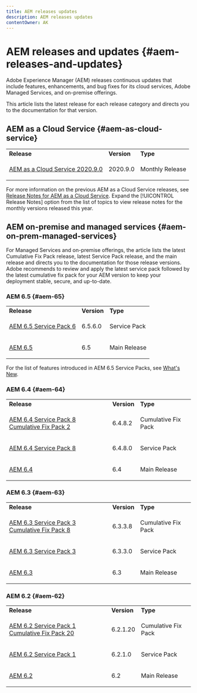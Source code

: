 ```yaml
---
title: AEM releases updates
description: AEM releases updates
contentOwner: AK
---
```


# AEM releases and updates {#aem-releases-and-updates}

Adobe Experience Manager (AEM) releases continuous updates that include features, enhancements, and bug fixes for its cloud services, Adobe Managed Services, and on-premise offerings.

This article lists the latest release for each release category and directs you to the documentation for that version.

## AEM as a Cloud Service {#aem-as-cloud-service}

<table>
 <tbody>
  <tr>
   <td><b>Release</b></td>
   <td><b>Version</b></td>
   <td><b>Type</b></td>
  </tr>
   <tr>
   <td><p><a href="https://docs.adobe.com/content/help/en/experience-manager-cloud-service/release-notes/release-notes/release-notes-current.html" target="_blank">AEM as a Cloud Service 2020.9.0</a></p></td>
   <td>2020.9.0</td>
   <td>Monthly Release</td>
  </tr>  
 </tbody>
</table>

For more information on the previous AEM as a Cloud Service releases, see [Release Notes for AEM as a Cloud Service](https://docs.adobe.com/content/help/en/experience-manager-cloud-service/release-notes/home.html). Expand the [!UICONTROL Release Notes] option from the list of topics to view release notes for the monthly versions released this year.

## AEM on-premise and managed services {#aem-on-prem-managed-services}

For Managed Services and on-premise offerings, the article lists the latest Cumulative Fix Pack release, latest Service Pack release, and the main release and directs you to the documentation for those release versions. Adobe recommends to review and apply the latest service pack followed by the latest cumulative fix pack for your AEM version to keep your deployment stable, secure, and up-to-date.

### AEM 6.5 {#aem-65}

<table>
 <tbody>
  <tr>
   <td><b>Release</b></td>
   <td><b>Version</b></td>
   <td><b>Type</b></td>
  </tr>
   <tr>
   <td><p><a href="https://docs.adobe.com/content/help/en/experience-manager-65/release-notes/service-pack/sp-release-notes.html" target="_blank">AEM 6.5 Service Pack 6</a></p></td>
   <td>6.5.6.0</td>
   <td>Service Pack</td>
  </tr>
   <tr>
   <td><p><a href="https://docs.adobe.com/content/help/en/experience-manager-65/release-notes/release-notes.html" target="_blank">AEM 6.5</a></p></td>
   <td>6.5</td>
   <td>Main Release</td>
  </tr>  
 </tbody>
</table>

For the list of features introduced in AEM 6.5 Service Packs, see [What's New](https://docs.adobe.com/content/help/en/experience-manager-65/release-notes/service-pack/new-features-latest-service-pack.html).

### AEM 6.4 {#aem-64}

<table>
 <tbody>
  <tr>
   <td><b>Release</b></td>
   <td><b>Version</b></td>
   <td><b>Type</b></td>
  </tr>
   <tr>
   <td><p><a href="https://docs.adobe.com/content/help/en/experience-manager-64/release-notes/cfp-release-notes.html" target="_blank">AEM 6.4 Service Pack 8 Cumulative Fix Pack 2</a></p></td>
   <td>6.4.8.2</td>
   <td>Cumulative Fix Pack</td>
  </tr>
   <tr>
   <td><p><a href="https://docs.adobe.com/content/help/en/experience-manager-64/release-notes/sp-release-notes.html" target="_blank">AEM 6.4 Service Pack 8</a></p></td>
   <td>6.4.8.0</td>
   <td>Service Pack</td>
  </tr>
  <tr>
   <td><p><a href="https://docs.adobe.com/content/help/en/experience-manager-64/release-notes/release-notes.html">AEM 6.4</a></p></td>
   <td>6.4</td>
   <td>Main Release</td>
  </tr>  
 </tbody>
</table>

### AEM 6.3 {#aem-63}

<table>
 <tbody>
  <tr>
   <td><b>Release</b></td>
   <td><b>Version</b></td>
   <td><b>Type</b></td>
  </tr>
   <tr>
   <td><p><a href="https://helpx.adobe.com/experience-manager/release-notes--aem-6-3-cumulative-fix-pack.html" target="_blank">AEM 6.3 Service Pack 3 Cumulative Fix Pack 8</a></p></td>
   <td>6.3.3.8</td>
   <td>Cumulative Fix Pack</td>
  </tr>
   <tr>
   <td><p><a href="https://helpx.adobe.com/experience-manager/6-3/release-notes/sp3-release-notes.html" target="_blank">AEM 6.3 Service Pack 3</a></p></td>
   <td>6.3.3.0</td>
   <td>Service Pack</td>
  </tr>
  <tr>
   <td><p><a href="https://helpx.adobe.com/experience-manager/6-3/release-notes.html">AEM 6.3</a></p></td>
   <td>6.3</td>
   <td>Main Release</td>
  </tr>  
 </tbody>
</table>

### AEM 6.2 {#aem-62}

<table>
 <tbody>
  <tr>
   <td><b>Release</b></td>
   <td><b>Version</b></td>
   <td><b>Type</b></td>
  </tr>
   <tr>
   <td><p><a href="https://helpx.adobe.com/experience-manager/release-notes--aem-6-2-cumulative-fix-pack.html" target="_blank">AEM 6.2 Service Pack 1 Cumulative Fix Pack 20</a></p></td>
   <td>6.2.1.20</td>
   <td>Cumulative Fix Pack</td>
  </tr>
   <tr>
   <td><p><a href="https://helpx.adobe.com/experience-manager/6-2/release-notes/sp1.html" target="_blank">AEM 6.2 Service Pack 1</a></p></td>
   <td>6.2.1.0</td>
   <td>Service Pack</td>
  </tr>
  <tr>
   <td><p><a href="https://helpx.adobe.com/experience-manager/6-2/release-notes.html">AEM 6.2</a></p></td>
   <td>6.2</td>
   <td>Main Release</td>
  </tr>  
 </tbody>
</table>
